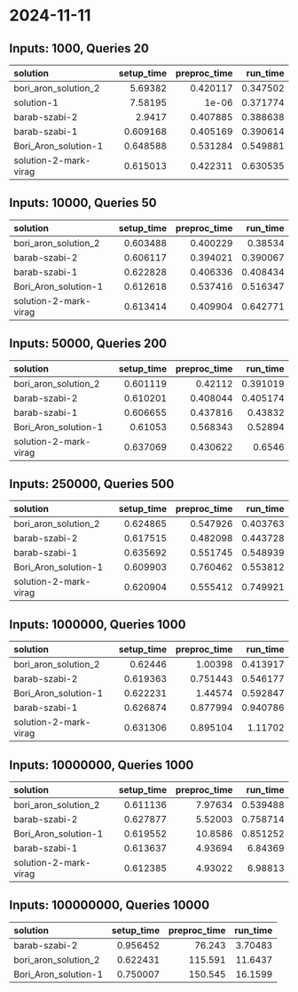 # 2024-11-11

## Inputs: 1000, Queries 20

| solution              |   setup_time |   preproc_time |   run_time |
|:----------------------|-------------:|---------------:|-----------:|
| bori_aron_solution_2  |     5.69382  |       0.420117 |   0.347502 |
| solution-1            |     7.58195  |       1e-06    |   0.371774 |
| barab-szabi-2         |     2.9417   |       0.407885 |   0.388638 |
| barab-szabi-1         |     0.609168 |       0.405169 |   0.390614 |
| Bori_Aron_solution-1  |     0.648588 |       0.531284 |   0.549881 |
| solution-2-mark-virag |     0.615013 |       0.422311 |   0.630535 |

## Inputs: 10000, Queries 50

| solution              |   setup_time |   preproc_time |   run_time |
|:----------------------|-------------:|---------------:|-----------:|
| bori_aron_solution_2  |     0.603488 |       0.400229 |   0.38534  |
| barab-szabi-2         |     0.606117 |       0.394021 |   0.390067 |
| barab-szabi-1         |     0.622828 |       0.406336 |   0.408434 |
| Bori_Aron_solution-1  |     0.612618 |       0.537416 |   0.516347 |
| solution-2-mark-virag |     0.613414 |       0.409904 |   0.642771 |

## Inputs: 50000, Queries 200

| solution              |   setup_time |   preproc_time |   run_time |
|:----------------------|-------------:|---------------:|-----------:|
| bori_aron_solution_2  |     0.601119 |       0.42112  |   0.391019 |
| barab-szabi-2         |     0.610201 |       0.408044 |   0.405174 |
| barab-szabi-1         |     0.606655 |       0.437816 |   0.43832  |
| Bori_Aron_solution-1  |     0.61053  |       0.568343 |   0.52894  |
| solution-2-mark-virag |     0.637069 |       0.430622 |   0.6546   |

## Inputs: 250000, Queries 500

| solution              |   setup_time |   preproc_time |   run_time |
|:----------------------|-------------:|---------------:|-----------:|
| bori_aron_solution_2  |     0.624865 |       0.547926 |   0.403763 |
| barab-szabi-2         |     0.617515 |       0.482098 |   0.443728 |
| barab-szabi-1         |     0.635692 |       0.551745 |   0.548939 |
| Bori_Aron_solution-1  |     0.609903 |       0.760462 |   0.553812 |
| solution-2-mark-virag |     0.620904 |       0.555412 |   0.749921 |

## Inputs: 1000000, Queries 1000

| solution              |   setup_time |   preproc_time |   run_time |
|:----------------------|-------------:|---------------:|-----------:|
| bori_aron_solution_2  |     0.62446  |       1.00398  |   0.413917 |
| barab-szabi-2         |     0.619363 |       0.751443 |   0.546177 |
| Bori_Aron_solution-1  |     0.622231 |       1.44574  |   0.592847 |
| barab-szabi-1         |     0.626874 |       0.877994 |   0.940786 |
| solution-2-mark-virag |     0.631306 |       0.895104 |   1.11702  |

## Inputs: 10000000, Queries 1000

| solution              |   setup_time |   preproc_time |   run_time |
|:----------------------|-------------:|---------------:|-----------:|
| bori_aron_solution_2  |     0.611136 |        7.97634 |   0.539488 |
| barab-szabi-2         |     0.627877 |        5.52003 |   0.758714 |
| Bori_Aron_solution-1  |     0.619552 |       10.8586  |   0.851252 |
| barab-szabi-1         |     0.613637 |        4.93694 |   6.84369  |
| solution-2-mark-virag |     0.612385 |        4.93022 |   6.98813  |

## Inputs: 100000000, Queries 10000

| solution             |   setup_time |   preproc_time |   run_time |
|:---------------------|-------------:|---------------:|-----------:|
| barab-szabi-2        |     0.956452 |         76.243 |    3.70483 |
| bori_aron_solution_2 |     0.622431 |        115.591 |   11.6437  |
| Bori_Aron_solution-1 |     0.750007 |        150.545 |   16.1599  |